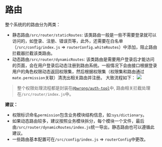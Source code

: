 # 路由

整个系统的的路由分为两类：

- 静态路由`/src/router/staticRoutes`: 该类路由一般是一些不需要登录就可以访问的，如登录、注册、错误页等，此外，还需要在白名单（`/src/config/index.js` => `routerConfig.whiteRoutes`）中添加，阻止路由拦截器拦截该类路由。
- 动态路由`/src/router/dynamicRoutes`: 该类路由是需要用户登录后才能访问的页面，会在用户登录后动态注册到路由系统。一般情况下会由接口根据登录用户的角色权限动态返回权限集，然后根据权限集（权限集和路由通过`mate.permission`关联）清洗出相关路由并注册。
  大致流程如下：
  ![](https://gitee.com/letwrong/Picture/raw/master/20201204093426.jpg)

> 整个权限处理流程都是封装在[`@bwrong/auth-tool`](https://github.com/BWrong/auth-tool)中, 路由相关拦截处理在`/src/router/index.js`中。

**建议：**

- 权限标识命名`permission`包含业务模块结构信息，如:`sys/dictionary`。
- 如果动态路由较多，建议按照业务模块拆分，每个模块一个文件，最后由`/src/router/dynamicRoutes/index.js`统一导出，静态路由也可以遵循此建议。
- 一些路由基本配置可在`/src/config/index.js` => `routerConfig`中更改。
